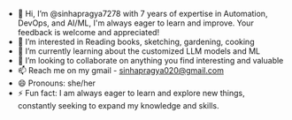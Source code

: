 - 👋 Hi, I’m @sinhapragya7278 with 7 years of expertise in Automation, DevOps, and AI/ML, I'm always eager to learn and improve. Your feedback is welcome and appreciated!
- 👀 I’m interested in Reading books, sketching, gardening, cooking
- 🌱 I’m currently learning about the customized LLM models and ML
- 💞️ I’m looking to collaborate on anything you find interesting and valuable
- 📫 Reach me on my gmail - sinhapragya020@gmail.com
- 😄 Pronouns: she/her
- ⚡ Fun fact: I am always eager to learn and explore new things, constantly seeking to expand my knowledge and skills.
